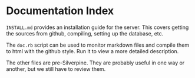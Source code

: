 # Documentation Index

`INSTALL.md` provides an installation guide for the server. This covers getting
the sources from github, compiling, setting up the database, etc.

The `doc.rb` script can be used to monitor markdown files and compile them to
html with the github style. Run it to view a more detailed description.

The other files are pre-Silverpine. They are probably useful in one way or
another, but we still have to review them.